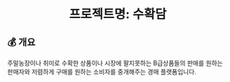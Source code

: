 <div align="center" > 
<h1>프로젝트명: 수확담</h1>
</div>

## 💰 개요 <a name = "Subject"></a>
주말농장이나 취미로 수확한 상품이나 시장에 팔지못하는 B급상품들의 판매를 원하는 판매자와 저렴하게 구매를 원하는 소비자를 중개해주는 경매 플랫폼입니다.
